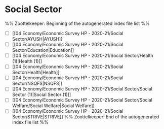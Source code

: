 # Social Sector
%% Zoottelkeeper: Beginning of the autogenerated index file list  %%
- [ ]  [[04 Economy/Economic Survey HP - 2020-21/Social Sector/AYUSH|AYUSH]]
- [ ]  [[04 Economy/Economic Survey HP - 2020-21/Social Sector/Education|Education]]
- [ ]  [[04 Economy/Economic Survey HP - 2020-21/Social Sector/Health (1)|Health (1)]]
- [ ]  [[04 Economy/Economic Survey HP - 2020-21/Social Sector/Health|Health]]
- [ ]  [[04 Economy/Economic Survey HP - 2020-21/Social Sector/NSQFS|NSQFS]]
- [ ]  [[04 Economy/Economic Survey HP - 2020-21/Social Sector/Social Sector (1)|Social Sector (1)]]
- [ ]  [[04 Economy/Economic Survey HP - 2020-21/Social Sector/Social Welfare/Social Welfare|Social Welfare]]
- [ ]  [[04 Economy/Economic Survey HP - 2020-21/Social Sector/STRIVE|STRIVE]]
%% Zoottelkeeper: End of the autogenerated index file list  %%
